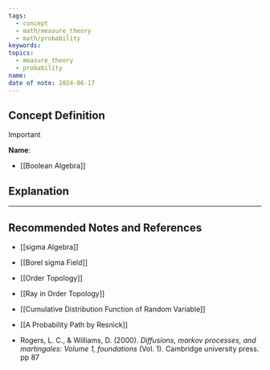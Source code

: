```yaml
---
tags:
  - concept
  - math/measure_theory
  - math/probability
keywords: 
topics:
  - measure_theory
  - probability
name: 
date of note: 2024-06-17
---
```


## Concept Definition

>[!important]
>**Name**: 


- [[Boolean Algebra]]

## Explanation





-----------
##  Recommended Notes and References

- [[sigma Algebra]]
- [[Borel sigma Field]]



- [[Order Topology]]
- [[Ray in Order Topology]]

- [[Cumulative Distribution Function of Random Variable]]

- [[A Probability Path by Resnick]]
- Rogers, L. C., & Williams, D. (2000). _Diffusions, markov processes, and martingales: Volume 1, foundations_ (Vol. 1). Cambridge university press. pp 87